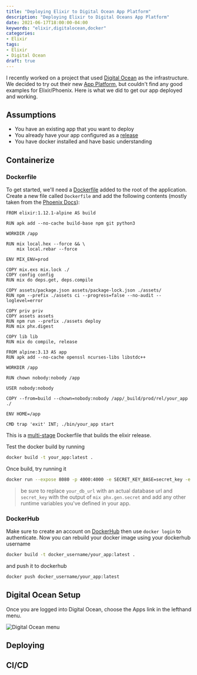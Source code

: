 ```yaml
---
title: "Deploying Elixir to Digital Ocean App Platform"
description: "Deploying Elixir to Digital Oceans App Platform"
date: 2021-06-17T18:00:00-04:00
keywords: "elixir,digitalocean,docker"
categories:
- Elixir
tags:
- Elixir
- Digital Ocean
draft: true
---
```


I recently worked on a project that used [Digital Ocean](https://www.digitalocean.com/) as the infrastructure. We decided to try out their new [App Platform](https://www.digitalocean.com/products/app-platform/), but couldn't find any good examples for Elixir/Phoenix. Here is what we did to get our app deployed and working.

## Assumptions
* You have an existing app that you want to deploy
* You already have your app configured as a [release](https://elixir-lang.org/getting-started/mix-otp/config-and-releases.html)
* You have docker installed and have basic understanding


## Containerize

### Dockerfile
To get started, we'll need a [Dockerfile](https://docs.docker.com/engine/reference/builder/) added to the root of the application. Create a new file called `Dockerfile` and add the following contents (mostly taken from the [Phoenix Docs](https://hexdocs.pm/phoenix/releases.html#containers)):
```docker
FROM elixir:1.12.1-alpine AS build

RUN apk add --no-cache build-base npm git python3

WORKDIR /app

RUN mix local.hex --force && \
    mix local.rebar --force

ENV MIX_ENV=prod

COPY mix.exs mix.lock ./
COPY config config
RUN mix do deps.get, deps.compile

COPY assets/package.json assets/package-lock.json ./assets/
RUN npm --prefix ./assets ci --progress=false --no-audit --loglevel=error

COPY priv priv
COPY assets assets
RUN npm run --prefix ./assets deploy
RUN mix phx.digest

COPY lib lib
RUN mix do compile, release

FROM alpine:3.13 AS app
RUN apk add --no-cache openssl ncurses-libs libstdc++

WORKDIR /app

RUN chown nobody:nobody /app

USER nobody:nobody

COPY --from=build --chown=nobody:nobody /app/_build/prod/rel/your_app ./

ENV HOME=/app

CMD trap 'exit' INT; ./bin/your_app start
```

This is a [multi-stage](https://docs.docker.com/develop/develop-images/multistage-build/) Dockerfile that builds the elixir release.

Test the docker build by running
```bash
docker build -t your_app:latest .
```

Once build, try running it
```bash
docker run --expose 8080 -p 4000:4000 -e SECRET_KEY_BASE=secret_key -e DATABASE_URL=your_db_url -e PORT=4000 --rm -it your_app:latest
```
>be sure to replace `your_db_url` with an actual database url and `secret_key` with the output of `mix phx.gen.secret` and add any other runtime variables you've defined in your app.

### DockerHub

Make sure to create an account on [DockerHub](https://hub.docker.com/) then use `docker login` to authenticate.
Now you can rebuild your docker image using your dockerhub username
```bash
docker build -t docker_username/your_app:latest .
```

and push it to dockerhub

```bash
docker push docker_username/your_app:latest
```

## Digital Ocean Setup

Once you are logged into Digital Ocean, choose the Apps link in the lefthand menu.

![Digital Ocean menu](/img/do_apps.png)

## Deploying

## CI/CD
